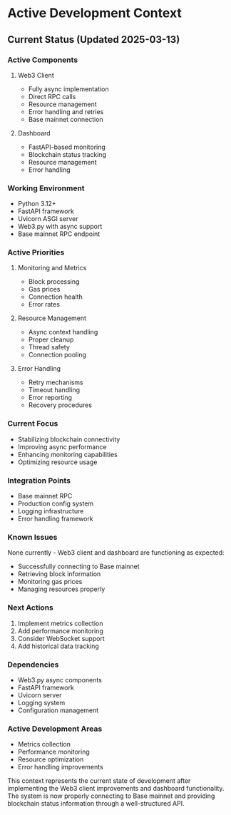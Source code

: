 # Active Development Context

## Current Status (Updated 2025-03-13)

### Active Components
1. Web3 Client
   - Fully async implementation
   - Direct RPC calls
   - Resource management
   - Error handling and retries
   - Base mainnet connection

2. Dashboard
   - FastAPI-based monitoring
   - Blockchain status tracking
   - Resource management
   - Error handling

### Working Environment
- Python 3.12+
- FastAPI framework
- Uvicorn ASGI server
- Web3.py with async support
- Base mainnet RPC endpoint

### Active Priorities
1. Monitoring and Metrics
   - Block processing
   - Gas prices
   - Connection health
   - Error rates

2. Resource Management
   - Async context handling
   - Proper cleanup
   - Thread safety
   - Connection pooling

3. Error Handling
   - Retry mechanisms
   - Timeout handling
   - Error reporting
   - Recovery procedures

### Current Focus
- Stabilizing blockchain connectivity
- Improving async performance
- Enhancing monitoring capabilities
- Optimizing resource usage

### Integration Points
- Base mainnet RPC
- Production config system
- Logging infrastructure
- Error handling framework

### Known Issues
None currently - Web3 client and dashboard are functioning as expected:
- Successfully connecting to Base mainnet
- Retrieving block information
- Monitoring gas prices
- Managing resources properly

### Next Actions
1. Implement metrics collection
2. Add performance monitoring
3. Consider WebSocket support
4. Add historical data tracking

### Dependencies
- Web3.py async components
- FastAPI framework
- Uvicorn server
- Logging system
- Configuration management

### Active Development Areas
- Metrics collection
- Performance monitoring
- Resource optimization
- Error handling improvements

This context represents the current state of development after implementing the Web3 client improvements and dashboard functionality. The system is now properly connecting to Base mainnet and providing blockchain status information through a well-structured API.
